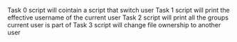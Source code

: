 Task 0 script will cointain a script that switch user
Task 1 script will print the effective username of the current user
Task 2 script will print all the groups current user is part of
Task 3 script will change file ownership to another user
